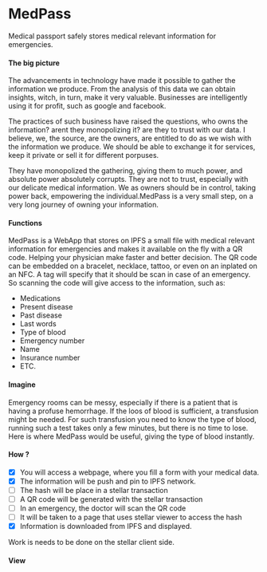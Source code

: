 # MedPass
Medical passport safely stores medical relevant information for emergencies.

#### The big picture
The advancements in technology have made it possible to gather the information we produce. From the analysis of this data we can obtain insights, witch, in turn, make it very valuable. Businesses are intelligently using it for profit, such as google and facebook. 
    
   The practices of such business have raised the questions, who owns the information? arent they monopolizing it? are they to trust with our data. I believe, we, the source, are the owners, are entitled to do as we wish with the information we produce. We should be able to exchange it for services, keep it private or sell it for different porpuses. 
    
   They have monopolized the gathering, giving them to much power, and absolute power absolutely corrupts. They are not to trust, especially with our delicate medical information. We as owners should be in control, taking power back, empowering the individual.MedPass is a very small step, on a very long journey of owning your information. 

#### Functions
MedPass is a WebApp that stores on IPFS a small file with medical relevant information for emergencies and makes it available on the fly with a QR code. Helping your physician make faster and better decision.
  The QR code can be embedded on a bracelet, necklace, tattoo, or even on an inplated on an NFC. A tag will specify that it should be scan in case of an emergency. So scanning the code will give access to the information, such as:
- Medications
- Present disease
- Past disease
- Last words
- Type of blood
- Emergency number
- Name
- Insurance number
- ETC.

#### Imagine
Emergency rooms can be messy, especially if there is a patient that is having a profuse hemorrhage. If the loos of blood is sufficient, a transfusion might be needed. For such transfusion  you need to know the type of blood, running such a test takes only a few minutes, but there is no time to lose. Here is where MedPass would be useful, giving the type of blood instantly.

#### How ?
- [x] You will access a webpage, where you fill a form with your medical data. 
- [x] The information will be push and pin to IPFS network. 
- [ ] The hash will be place in a stellar transaction 
- [ ] A QR code will be generated with the stellar transaction 
- [ ] In an emergency, the doctor will scan the QR code 
- [ ] It will be taken to a page that uses stellar viewer to access the hash 
- [x] Information is downloaded from IPFS and displayed.

Work is needs to be done on the stellar client side.

#### View
